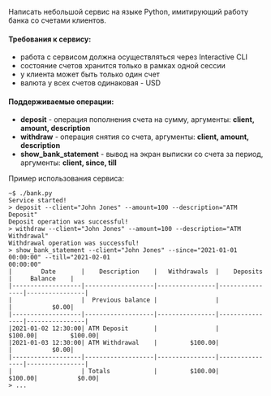Написать небольшой сервис на языке Python, имитирующий работу банка со счетами клиентов.
#### Требования к сервису:
* работа с сервисом должна осуществляться через Interactive CLI
* состояние счетов хранится только в рамках одной сессии
* у клиента может быть только один счет
* валюта у всех счетов одинаковая - USD
#### Поддерживаемые операции:
* **deposit** - операция пополнения счета на сумму, аргументы: **client, amount, description**
* **withdraw** - операция снятия со счета, аргументы: **client, amount, description**
* **show_bank_statement** - вывод на экран выписки со счета за период, аргументы:
**client, since, till**


Пример использования сервиса:
```
~$ ./bank.py
Service started!
> deposit --client="John Jones" --amount=100 --description="ATM Deposit"
Deposit operation was successful!
> withdraw --client="John Jones" --amount=100 --description="ATM Withdrawal"
Withdrawal operation was successful!
> show_bank_statement --client="John Jones" --since="2021-01-01 00:00:00" --till="2021-02-01
00:00:00"
|        Date       |    Description    |   Withdrawals  |    Deposits    |     Balance    |
|-------------------|-------------------|----------------|----------------|----------------|
|                   |  Previous balance |                |                |           $0.00|
|-------------------|-------------------|----------------|----------------|----------------|
|2021-01-02 12:30:00| ATM Deposit       |                |         $100.00|         $100.00|
|2021-01-03 12:30:00| ATM Withdrawal    |         $100.00|                |           $0.00|
|-------------------|-------------------|----------------|----------------|----------------|
|                   | Totals            |         $100.00|         $100.00|           $0.00|
> ...
```